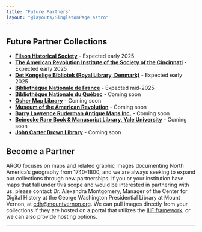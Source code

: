 ```yaml
---
title: "Future Partners"
layout: "@layouts/SingletonPage.astro"
---
```


## Future Partner Collections

* [**Filson Historical Society**](https://filsonhistorical.org/) - Expected early 2025
* [**The American Revolution Institute of the Society of the Cincinnati**](https://www.americanrevolutioninstitute.org/) - Expected early 2025
* [**Det Kongelige Bibliotek (Royal Library, Denmark)**](https://www.kb.dk/en) - Expected early 2025
* [**Bibliothe&#768;que Nationale de France**](https://www.bnf.fr/fr) - Expected mid-2025
* [**Bibliothe&#768;que Nationale du Que&#769;bec**](https://www.banq.qc.ca/) - Coming soon
* [**Osher Map Library**](https://oshermaps.org/) - Coming soon
* [**Museum of the American Revolution**](https://www.amrevmuseum.org/) - Coming soon
* [**Barry Lawrence Ruderman Antique Maps Inc.**](https://www.raremaps.com/) - Coming soon
* [**Beinecke Rare Book & Manuscript Library, Yale University**](https://beinecke.library.yale.edu/) - Coming soon
* [**John Carter Brown Library**](https://jcblibrary.org) - Coming soon


## Become a Partner

ARGO focuses on maps and related graphic images documenting North America’s geography from 1740-1800, and we are always seeking to expand our collections through new partnerships. If you or your institution have maps that fall under this scope and would be interested in partnering with us, please contact Dr. Alexandra Montgomery, Manager of the Center for Digital History at the George Washington Presidential Library at Mount Vernon, at [cdh@mountvernon.org](mailto:cdh@mountvernon.org). We can pull images directly from your collections if they are hosted on a portal that utilizes the [IIIF framework](https://iiif.io), or we can also provide hosting options.

***
